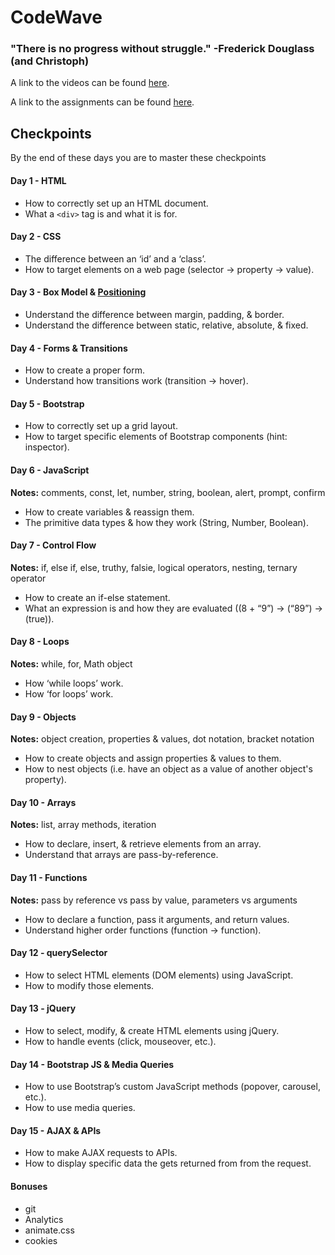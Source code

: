 # CodeWave

### "There is no progress without struggle." -Frederick Douglass (and Christoph)

A link to the videos can be found [here](https://drive.google.com/folderview?id=0B2uG81JQ0lFLWGZ4NUVjakRUSU0&usp=sharing).

A link to the assignments can be found [here](https://github.com/BeachCodersAcademy/CodeWave/tree/master/assignments).

## Checkpoints
By the end of these days you are to master these checkpoints

#### Day 1 - HTML
* How to correctly set up an HTML document.	
* What a `<div>` tag is and what it is for.

#### Day 2 - CSS
* The difference between an ‘id’ and a ‘class’.
* How to target elements on a web page (selector -> property -> value).

#### Day 3 - Box Model & [Positioning](https://github.com/BeachCodersAcademy/CodeWave/blob/master/notes/positioning.md)
* Understand the difference between margin, padding, & border.
* Understand the difference between static, relative, absolute, & fixed.

#### Day 4 - Forms & Transitions
* How to create a proper form.
* Understand how transitions work (transition -> hover).

#### Day 5 - Bootstrap
* How to correctly set up a grid layout.
* How to target specific elements of Bootstrap components (hint: inspector).

#### Day 6 - JavaScript
**Notes:** comments, const, let, number, string, boolean, alert, prompt, confirm
* How to create variables & reassign them.
* The primitive data types & how they work (String, Number, Boolean).

#### Day 7 - Control Flow
**Notes:** if, else if, else, truthy, falsie, logical operators, nesting, ternary operator
* How to create an if-else statement.
* What an expression is and how they are evaluated ((8 + “9”) -> (“89”) -> (true)).

#### Day 8 - Loops
**Notes:** while, for, Math object
* How ‘while loops’ work.
* How ‘for loops’ work.

#### Day 9 - Objects
**Notes:** object creation, properties & values, dot notation, bracket notation
* How to create objects and assign properties & values to them.
* How to nest objects (i.e. have an object as a value of another object's property).

#### Day 10 - Arrays
**Notes:** list, array methods, iteration
* How to declare, insert, & retrieve elements from an array.
* Understand that arrays are pass-by-reference.

#### Day 11 - Functions
**Notes:** pass by reference vs pass by value, parameters vs arguments
* How to declare a function, pass it arguments, and return values.
* Understand higher order functions (function -> function).

#### Day 12 - querySelector
* How to select HTML elements (DOM elements) using JavaScript.
* How to modify those elements.

#### Day 13 - jQuery
* How to select, modify, & create HTML elements using jQuery.
* How to handle events (click, mouseover, etc.).

#### Day 14 - Bootstrap JS & Media Queries
* How to use Bootstrap’s custom JavaScript methods (popover, carousel, etc.).
* How to use media queries.

#### Day 15 - AJAX & APIs
* How to make AJAX requests to APIs.
* How to display specific data the gets returned from from the request.

#### Bonuses
* git
* Analytics
* animate.css
* cookies
